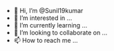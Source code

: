 - 👋 Hi, I’m @Sunil19kumar
- 👀 I’m interested in ...
- 🌱 I’m currently learning ...
- 💞️ I’m looking to collaborate on ...
- 📫 How to reach me ...

<!---
Sunil19kumar/Sunil19kumar is a ✨ special ✨ repository because its `README.md` (this file) appears on your GitHub profile.
You can click the Preview link to take a look at your changes.
--->

